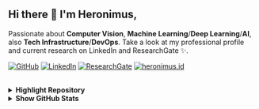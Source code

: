 ## Hi there 👋 I'm Heronimus,

Passionate about **Computer Vision**, **Machine Learning**/**Deep Learning**/**AI**, also **Tech Infrastructure**/**DevOps**. Take a look at my professional profile and current research on LinkedIn and ResearchGate ✨.

<!-- profile badges -->
<p align="left">
    <a href="https://github.com/heronimus" target="_blank"><img alt="GitHub" src="https://img.shields.io/badge/-@heronimus-181717?style=flat-square&logo=GitHub&logoColor=white"></a>
    <a href="https://www.linkedin.com/in/heronimustra/" target="_blank"><img alt="LinkedIn" src="https://img.shields.io/badge/-LinkedIn-0077B5?style=flat-square&logo=Linkedin&logoColor=white"></a>
    <a href="https://www.researchgate.net/profile/Heronimus_Tresy_Renata_Adie" target="_blank"><img alt="ResearchGate" src="https://img.shields.io/badge/-ResearchGate-00CCBB?style=flat-square&logo=ResearchGate&logoColor=white"></a>
    <a href="https://heronimus.id" target="_blank"><img alt="heronimus.id" src="https://img.shields.io/website?down_color=blue&down_message=about.me%2Fheronimus&label=web&up_color=pink&up_message=heronimus.id&url=https%3A%2F%2Fheronimus.id"></a>
    <br><br>
</p>


<!-- highlight repository -->
<details>
<summary><b> Highlight Repository </b></summary>
<br>
<table align="center">
  <tbody>
    <tr>
      <th align="center">Research</th>
      <th align="center"> Dev / Contribution</th>
      <th align="center">Guide</th>
    </tr>
    <tr valign="top">
      <td>
          - <a href="https://github.com/heronimus/Inpainting-GPU">heronimus/Inpainting-GPU</a> 
          <br>
          - heronimus/deepjava-ai
      </td>
      <td>
          - <a href="https://github.com/eumndev/euka">eumndev/euka</a> 
          <br>
          - <a href="https://github.com/nginxinc/ansible-role-nginx">nginxinc/ansible-role-nginx</a>
          <br>
          - <a href="https://github.com/heronimus/ct-plugin-string2files">heronimus/ct-plugin-string2files</a>
          <br>
          - <a href="https://github.com/heronimus/eumn-scripts">heronimus/eumn-scripts</a> 
      </td>
      <td>
          - <a href="https://github.com/heronimus/guide-docker-introduction">heronimus/guide-docker-introduction</a>
          <br>
          - <a href="https://github.com/heronimus/guide-jenkins-cicd">heronimus/guide-jenkins-cicd</a>
          <br>          
          - <a href="https://github.com/heronimus/guide-log-monitoring">heronimus/guide-log-monitoring</a>
          <br>
          - <a href="https://github.com/heronimus/guide-apm-monitoring">heronimus/guide-apm-monitoring</a>
          <br>
          - <a href="https://github.com/heronimus/sharing-unesa-docker">heronimus/sharing-unesa-docker</a>
      </td>
    </tr>
  </tbody>
</table>
<br>
</details> 



<!-- Github Stats -->
<details>
<summary><b> Show GitHub Stats </b></summary>
<p align="center">
    <img alt = "GitHub Stats" src="https://github-readme-stats.vercel.app/api?username=heronimus&show_icons=true&hide=issues&icon_color=000000&hide_border=true&title_color=5391FE&text_color=555">
    <br>
    <img alt = "badges.pufler.de" src="https://badges.pufler.dev/visits/heronimus/heronimus?color=blue">
</p>
</details> 



<!--
**heronimus/heronimus** is a ✨ _special_ ✨ repository because its `README.md` (this file) appears on your GitHub profile.

Here are some ideas to get you started:

- 🔭 I’m currently working on ...
- 🌱 I’m currently learning ...
- 👯 I’m looking to collaborate on ...
- 🤔 I’m looking for help with ...
- 💬 Ask me about ...
- 📫 How to reach me: ...
- 😄 Pronouns: ...
- ⚡ Fun fact: ...
<details>
<summary>Click for GitHub Stats</summary>
<p align="center">
    <img alt = "GitHub Stats" src="https://github-readme-stats.vercel.app/api?username=heronimus&show_icons=true&hide=issues&icon_color=000000&hide_border=true&title_color=5391FE&text_color=555">
    <br>
    <img alt = "Top Language" src="https://github-readme-stats.vercel.app/api/top-langs/?username=heronimus&hide=html,&hide_border=true&title_color=5391FE&text_color=555"
</p>
</details> 

-->
